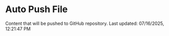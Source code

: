 # Auto Push File

Content that will be pushed to GitHub repository.
Last updated: 07/16/2025, 12:21:47 PM